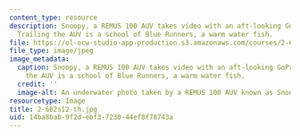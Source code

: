 ```yaml
---
content_type: resource
description: Snoopy, a REMUS 100 AUV takes video with an aft-looking GoPro camera.
  Trailing the AUV is a school of Blue Runners, a warm water fish.
file: https://ol-ocw-studio-app-production.s3.amazonaws.com/courses/2-682-acoustical-oceanography-spring-2012/14ba8bab9f2debf3723044ef8f78743a_2-682s12-th.jpg
file_type: image/jpeg
image_metadata:
  caption: Snoopy, a REMUS 100 AUV takes video with an aft-looking GoPro camera. Trailing
    the AUV is a school of Blue Runners, a warm water fish.
  credit: ''
  image-alt: An underwater photo taken by a REMUS 100 AUV known as Snoopy.
resourcetype: Image
title: 2-682s12-th.jpg
uid: 14ba8bab-9f2d-ebf3-7230-44ef8f78743a
---
```

